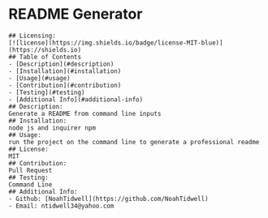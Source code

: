 # README Generator
    ## Licensing:
    [![license](https://img.shields.io/badge/license-MIT-blue)](https://shields.io)
    ## Table of Contents 
    - [Description](#description)
    - [Installation](#installation)
    - [Usage](#usage)
    - [Contribution](#contribution)
    - [Testing](#testing)
    - [Additional Info](#additional-info)
    ## Description:
    Generate a README from command line inputs
    ## Installation:
    node js and inquirer npm
    ## Usage:
    run the project on the command line to generate a professional readme
    ## License:
    MIT
    ## Contribution:
    Pull Request
    ## Testing:
    Command Line
    ## Additional Info:
    - Github: [NoahTidwell](https://github.com/NoahTidwell)
    - Email: ntidwell34@yahoo.com 